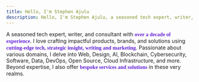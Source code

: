 ```yaml
---
title: Hello, I'm Stephen Ajulu
description: Hello, I'm Stephen Ajulu, a seasoned tech expert, writer, and consultant with over a decade of hands-on experience. My forte is building impactful products and solutions at the intersection of technology, design and engineering.
---
```


A seasoned tech expert, writer, and consultant with <span style="font-family: Newsreader; font-weight: bold; color:#6320d6;">over a decade of experience</span>. I love crafting impactful products, brands, and solutions using <span style="font-family: Newsreader; font-weight: bold; color:#6320d6;">cutting-edge tech, strategic insight, writing and marketing</span>. Passionate about various domains, I delve into Web, Design, AI, Blockchain, Cybersecurity, Software, Data, DevOps, Open Source, Cloud Infrastructure, and more. Beyond expertise, I also offer <span style="font-family: Newsreader; font-weight: bold; color:#6320d6;">bespoke services and solutions</span> in these very realms.
